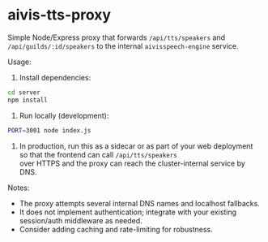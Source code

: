 # aivis-tts-proxy

Simple Node/Express proxy that forwards `/api/tts/speakers` and `/api/guilds/:id/speakers` to the internal `aivisspeech-engine` service.

Usage:

1. Install dependencies:

```bash
cd server
npm install
```

1. Run locally (development):

```bash
PORT=3001 node index.js
```

1. In production, run this as a sidecar or as part of your web deployment so that the frontend can call `/api/tts/speakers`  
over HTTPS and the proxy can reach the cluster-internal service by DNS.

Notes:

- The proxy attempts several internal DNS names and localhost fallbacks.
- It does not implement authentication; integrate with your existing session/auth middleware as needed.
- Consider adding caching and rate-limiting for robustness.
